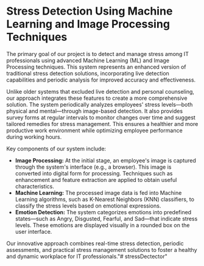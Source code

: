 # Stress Detection Using Machine Learning and Image Processing Techniques  

The primary goal of our project is to detect and manage stress among IT professionals using advanced Machine Learning (ML) and Image Processing techniques. This system represents an enhanced version of traditional stress detection solutions, incorporating live detection capabilities and periodic analysis for improved accuracy and effectiveness.  

Unlike older systems that excluded live detection and personal counseling, our approach integrates these features to create a more comprehensive solution. The system periodically analyzes employees' stress levels—both physical and mental—through image-based detection. It also provides survey forms at regular intervals to monitor changes over time and suggest tailored remedies for stress management. This ensures a healthier and more productive work environment while optimizing employee performance during working hours.  

Key components of our system include:  
- **Image Processing:** At the initial stage, an employee's image is captured through the system's interface (e.g., a browser). This image is converted into digital form for processing. Techniques such as enhancement and feature extraction are applied to obtain useful characteristics.  
- **Machine Learning:** The processed image data is fed into Machine Learning algorithms, such as K-Nearest Neighbors (KNN) classifiers, to classify the stress levels based on emotional expressions.  
- **Emotion Detection:** The system categorizes emotions into predefined states—such as Angry, Disgusted, Fearful, and Sad—that indicate stress levels. These emotions are displayed visually in a rounded box on the user interface.  

Our innovative approach combines real-time stress detection, periodic assessments, and practical stress management solutions to foster a healthy and dynamic workplace for IT professionals."# stressDectector" 
